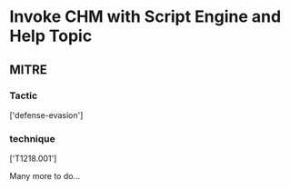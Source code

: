 # Invoke CHM with Script Engine and Help Topic

## MITRE

### Tactic
['defense-evasion']

### technique
['T1218.001']

Many more to do...
